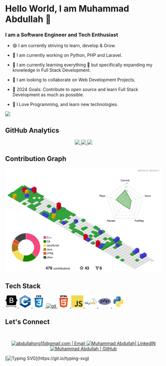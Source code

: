 
# Hello World, I am Muhammad Abdullah 👋
### I am a Software Engineer and Tech Enthusiast 
- 😄 I am currently striving to learn, develop & Grow.
- 🔭 I am currently working on Python, PHP and Laravel.
- 🌱 I am currently learning everything 🤣 but specifically expanding my knowledge in Full Stack Development.
- 👯 I am looking to collaborate on Web Development Projects.
- 🥅 2024 Goals: Contribute to open source and learn Full Stack Development as much as possible.
- 📢 I Love Programming, and learn new technologies.

	<a  align="center">
![](https://komarev.com/ghpvc/?username=mabdullahgithub&color=blueviolet&label=Profile+Views)
	</a>


## GitHub Analytics

<p align="center">
	<a href="https://github.com/mabdullahgithub">
		<img height="180em" src="https://github-readme-stats.vercel.app/api?username=iqrasarwar&show_icons=true&theme=algolia&include_all_commits=true&count_private=true"/>
		<img height="180em" src="https://github-readme-stats-eight-theta.vercel.app/api/top-langs/?username=mabdullahgithub&layout=compact&langs_count=8&theme=algolia"/>
	</a>
	<img width="60%" src="https://github-readme-streak-stats.herokuapp.com/?user=mabdullahgithub&show_icons=true&locale=en&layout=demo&theme=algolia" />
</p>

## Contribution Graph
![Contribution Graph](./profile-3d-contrib/profile-gitblock.svg)

## Tech Stack

<p align="left"> <a href="https://getbootstrap.com" target="_blank" rel="noreferrer"> <img src="https://raw.githubusercontent.com/devicons/devicon/master/icons/bootstrap/bootstrap-plain-wordmark.svg" alt="bootstrap" width="40" height="40"/> </a> <a href="https://www.w3schools.com/cpp/" target="_blank" rel="noreferrer"> <img src="https://raw.githubusercontent.com/devicons/devicon/master/icons/cplusplus/cplusplus-original.svg" alt="cplusplus" width="40" height="40"/> </a> <a href="https://www.w3schools.com/css/" target="_blank" rel="noreferrer"> <img src="https://raw.githubusercontent.com/devicons/devicon/master/icons/css3/css3-original-wordmark.svg" alt="css3" width="40" height="40"/> </a> <a href="https://git-scm.com/" target="_blank" rel="noreferrer"> <img src="https://www.vectorlogo.zone/logos/git-scm/git-scm-icon.svg" alt="git" width="40" height="40"/> </a> <a href="https://www.w3.org/html/" target="_blank" rel="noreferrer"> <img src="https://raw.githubusercontent.com/devicons/devicon/master/icons/html5/html5-original-wordmark.svg" alt="html5" width="40" height="40"/> </a> <a href="https://developer.mozilla.org/en-US/docs/Web/JavaScript" target="_blank" rel="noreferrer"> <img src="https://raw.githubusercontent.com/devicons/devicon/master/icons/javascript/javascript-original.svg" alt="javascript" width="40" height="40"/> </a> <a href="https://www.mysql.com/" target="_blank" rel="noreferrer"> <img src="https://raw.githubusercontent.com/devicons/devicon/master/icons/mysql/mysql-original-wordmark.svg" alt="mysql" width="40" height="40"/> </a> <a href="https://www.php.net" target="_blank" rel="noreferrer"> <img src="https://raw.githubusercontent.com/devicons/devicon/master/icons/php/php-original.svg" alt="php" width="40" height="40"/> </a> <a href="https://www.python.org" target="_blank" rel="noreferrer"> <img src="https://raw.githubusercontent.com/devicons/devicon/master/icons/python/python-original.svg" alt="python" width="40" height="40"/> </a> </p>


## Let's Connect
<br/>
<p align="center">
	<a href="mailto:abdullahorg15@gmail.com">
		<img  alt="abdullahorg15@gmail.com | Email" src="https://img.shields.io/badge/gmail-%231DA1F2.svg?&style=for-the-badge&logo=gmail&logoColor=white&color=B23121" />
	</a>
	<a href="https://www.linkedin.com/in/muhammad-abdullah15">
		<img alt="Muhammad Abdullah| LinkedIN"  src="https://img.shields.io/badge/linkedin-%230077B5.svg?&style=for-the-badge&logo=linkedin&logoColor=white" />
	</a>
	<a href="https://github.com/mabdullahgithub">
		<img alt="Muhammad Abdullah | GitHub"  src="https://img.shields.io/badge/github-%23121011.svg?style=for-the-badge&logo=github&logoColor=white" />
	</a>
	<br />
</p>     

[![Typing SVG](https://readme-typing-svg.herokuapp.com?font=firacode&color=%23FF00ED&size=26&duration=2500&center=true&vCenter=true&lines=Glad+to+see+you+here!;Thanks+For+Visiting!;)](https://git.io/typing-svg)

